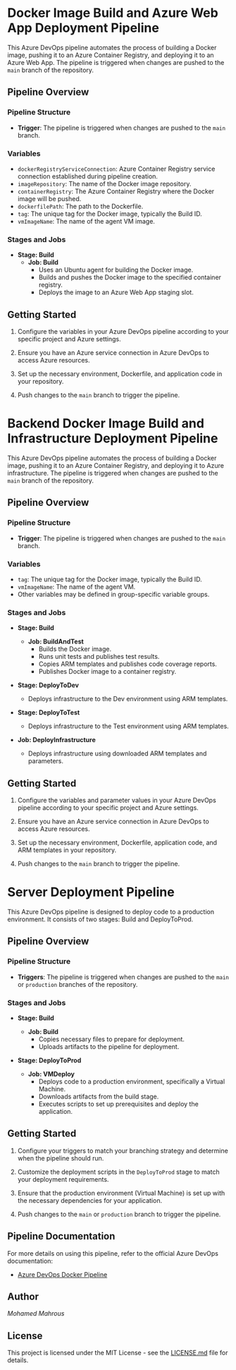 # Docker Image Build and Azure Web App Deployment Pipeline

This Azure DevOps pipeline automates the process of building a Docker image, pushing it to an Azure Container Registry, and deploying it to an Azure Web App. The pipeline is triggered when changes are pushed to the `main` branch of the repository.

## Pipeline Overview

### Pipeline Structure
- **Trigger**: The pipeline is triggered when changes are pushed to the `main` branch.

### Variables
- `dockerRegistryServiceConnection`: Azure Container Registry service connection established during pipeline creation.
- `imageRepository`: The name of the Docker image repository.
- `containerRegistry`: The Azure Container Registry where the Docker image will be pushed.
- `dockerfilePath`: The path to the Dockerfile.
- `tag`: The unique tag for the Docker image, typically the Build ID.
- `vmImageName`: The name of the agent VM image.

### Stages and Jobs
- **Stage: Build**
  - **Job: Build**
    - Uses an Ubuntu agent for building the Docker image.
    - Builds and pushes the Docker image to the specified container registry.
    - Deploys the image to an Azure Web App staging slot.

## Getting Started

1. Configure the variables in your Azure DevOps pipeline according to your specific project and Azure settings.

2. Ensure you have an Azure service connection in Azure DevOps to access Azure resources.

3. Set up the necessary environment, Dockerfile, and application code in your repository.

4. Push changes to the `main` branch to trigger the pipeline.






# Backend Docker Image Build and Infrastructure Deployment Pipeline

This Azure DevOps pipeline automates the process of building a Docker image, pushing it to an Azure Container Registry, and deploying it to Azure infrastructure. The pipeline is triggered when changes are pushed to the `main` branch of the repository.

## Pipeline Overview

### Pipeline Structure
- **Trigger**: The pipeline is triggered when changes are pushed to the `main` branch.

### Variables
- `tag`: The unique tag for the Docker image, typically the Build ID.
- `vmImageName`: The name of the agent VM.
- Other variables may be defined in group-specific variable groups.

### Stages and Jobs
- **Stage: Build**
  - **Job: BuildAndTest**
    - Builds the Docker image.
    - Runs unit tests and publishes test results.
    - Copies ARM templates and publishes code coverage reports.
    - Publishes Docker image to a container registry.

- **Stage: DeployToDev**
  - Deploys infrastructure to the Dev environment using ARM templates.

- **Stage: DeployToTest**
  - Deploys infrastructure to the Test environment using ARM templates.

- **Job: DeployInfrastructure**
  - Deploys infrastructure using downloaded ARM templates and parameters.

## Getting Started

1. Configure the variables and parameter values in your Azure DevOps pipeline according to your specific project and Azure settings.

2. Ensure you have an Azure service connection in Azure DevOps to access Azure resources.

3. Set up the necessary environment, Dockerfile, application code, and ARM templates in your repository.

4. Push changes to the `main` branch to trigger the pipeline.




# Server Deployment Pipeline

This Azure DevOps pipeline is designed to deploy code to a production environment. It consists of two stages: Build and DeployToProd.

## Pipeline Overview

### Pipeline Structure
- **Triggers**: The pipeline is triggered when changes are pushed to the `main` or `production` branches of the repository.

### Stages and Jobs

- **Stage: Build**
  - **Job: Build**
    - Copies necessary files to prepare for deployment.
    - Uploads artifacts to the pipeline for deployment.

- **Stage: DeployToProd**
  - **Job: VMDeploy**
    - Deploys code to a production environment, specifically a Virtual Machine.
    - Downloads artifacts from the build stage.
    - Executes scripts to set up prerequisites and deploy the application.

## Getting Started

1. Configure your triggers to match your branching strategy and determine when the pipeline should run.

2. Customize the deployment scripts in the `DeployToProd` stage to match your deployment requirements.

3. Ensure that the production environment (Virtual Machine) is set up with the necessary dependencies for your application.

4. Push changes to the `main` or `production` branch to trigger the pipeline.





## Pipeline Documentation

For more details on using this pipeline, refer to the official Azure DevOps documentation:
- [Azure DevOps Docker Pipeline](https://docs.microsoft.com/azure/devops/pipelines/languages/docker)

## Author

*Mohamed Mahrous*

## License

This project is licensed under the MIT License - see the [LICENSE.md](LICENSE.md) file for details.

